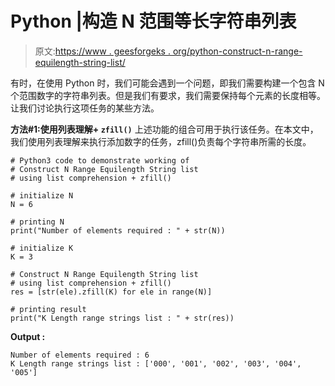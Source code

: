 # Python |构造 N 范围等长字符串列表

> 原文:[https://www . geesforgeks . org/python-construct-n-range-equilength-string-list/](https://www.geeksforgeeks.org/python-construct-n-range-equilength-string-list/)

有时，在使用 Python 时，我们可能会遇到一个问题，即我们需要构建一个包含 N 个范围数字的字符串列表。但是我们有要求，我们需要保持每个元素的长度相等。让我们讨论执行这项任务的某些方法。

**方法#1:使用列表理解+ `zfill()`**
上述功能的组合可用于执行该任务。在本文中，我们使用列表理解来执行添加数字的任务，zfill()负责每个字符串所需的长度。

```
# Python3 code to demonstrate working of
# Construct N Range Equilength String list
# using list comprehension + zfill()

# initialize N 
N = 6

# printing N 
print("Number of elements required : " + str(N))

# initialize K 
K = 3

# Construct N Range Equilength String list
# using list comprehension + zfill()
res = [str(ele).zfill(K) for ele in range(N)]

# printing result
print("K Length range strings list : " + str(res))
```

**Output :**

```
Number of elements required : 6
K Length range strings list : ['000', '001', '002', '003', '004', '005']

```